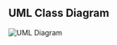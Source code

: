 ## UML Class Diagram

![UML Diagram](XLRBRjim4BppAtZhIN_G5ccI1YuAmmLy37gWgRL5X285SfN0HJw-j4N9uegqTB9tPrypIr4F7eN3ljKCRSVHyeD5j2slbGE9oXhctvJfX1Cjrye0dZlWrc5Z6Vl2lrqUlhKrQBvHu8IJpNcmCd7mw8H4BhNmVW2nuVUZ5l9jBnkhmS_jptqNoWxfUBHjmACr0uej0dbLVNwFkPFewpDppj8idM6I5-iay7TmgAJGFB0YmzmdVhGkpdTojkzOhFhQgBe6yxUs7wRAp9DfD0sPDPiqJc39z2FVBye88rLeyvS97FSj65oZVugvXL38hhlgFVpvsJlRWJ29yKSBBj13Z5uHomuRSBSwdh5CTVxriwh6ccK_JPNsDOWOawJTfQvRZvFqqRMYVQwpOHDo7gBUdUaeaiuv3f72Y2gKZ1HCrABq4F1CnMdH_eI02n5R2EUzNbknY1x0R3pr1k59E6sZbqthg12UrV483eo4rFkqsmzPHZDRv9aVuhHm8NKEIklmSjQLDKd0SK5I6-5xISnoH19IugmuS1g-97MIMM33zwhjjS0movhC0Js1fxU51hSLhZ-BLkG0MwKzWZ8vtwEpebRmMvn9A2kdZH8by6oDkQ09kbGrZrwJFyaGvK_xfGUvIDYzeSaEPKdDqq1lh2Bdur9ih5F_mafUHkt4TQ4EW1y0XZTnGHJuk2BaxdBgr62LlNFklWjZN7fmUEaWZUYq_mSmTVYS-Gy0)
